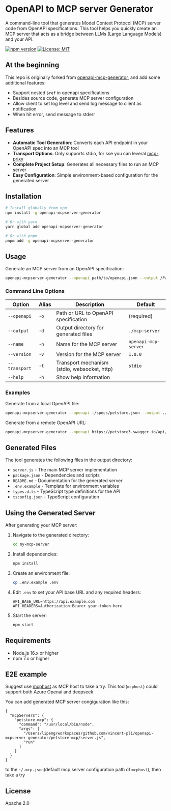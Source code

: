 # OpenAPI to MCP server Generator

A command-line tool that generates Model Context Protocol (MCP) server code from OpenAPI specifications. This tool helps you quickly create an MCP server that acts as a bridge between LLMs (Large Language Models) and your API.

[![npm version](https://img.shields.io/npm/v/openapi-mcpserver-generator.svg)](https://www.npmjs.com/package/openapi-mcpserver-generator)
[![License: MIT](https://img.shields.io/badge/License-Apache%202.0-blue.svg)](https://opensource.org/licenses/MIT)


## At the beginning
This repo is originally forked from [openapi-mcp-generator](https://github.com/harsha-iiiv/openapi-mcp-generator), and add some additional features:

- Support nested `$ref` in openapi specifications
- Besides source code, generate MCP server configuration
- Allow client to set log level and send log message to client as notification
- When hit error, send message to stderr

## Features

- **Automatic Tool Generation**: Converts each API endpoint in your OpenAPI spec into an MCP tool
- **Transport Options**: Only supports stdio, for sse you can leveral [mcp-prixy](https://github.com/sparfenyuk/mcp-proxy)
- **Complete Project Setup**: Generates all necessary files to run an MCP server
- **Easy Configuration**: Simple environment-based configuration for the generated server

## Installation

```bash
# Install globally from npm
npm install -g openapi-mcpserver-generator

# Or with yarn
yarn global add openapi-mcpserver-generator

# Or with pnpm
pnpm add -g openapi-mcpserver-generator
```

## Usage

Generate an MCP server from an OpenAPI specification:

```bash
openapi-mcpserver-generator --openapi path/to/openapi.json --output /Path/to/output
```

### Command Line Options

| Option | Alias | Description | Default |
|--------|-------|-------------|---------|
| `--openapi` | `-o` | Path or URL to OpenAPI specification | (required) |
| `--output` | `-d` | Output directory for generated files | `./mcp-server` |
| `--name` | `-n` | Name for the MCP server | `openapi-mcp-server` |
| `--version` | `-v` | Version for the MCP server | `1.0.0` |
| `--transport` | `-t` | Transport mechanism (stdio, websocket, http) | `stdio` |
| `--help` | `-h` | Show help information | |

### Examples

Generate from a local OpenAPI file:

```bash
openapi-mcpserver-generator --openapi ./specs/petstore.json --output ./petstore-mcp
```

Generate from a remote OpenAPI URL:

```bash
openapi-mcpserver-generator --openapi https://petstore3.swagger.io/api/v3/openapi.json --output ./petstore-mcp
```

## Generated Files

The tool generates the following files in the output directory:

- `server.js` - The main MCP server implementation
- `package.json` - Dependencies and scripts
- `README.md` - Documentation for the generated server
- `.env.example` - Template for environment variables
- `types.d.ts` - TypeScript type definitions for the API
- `tsconfig.json` - TypeScript configuration

## Using the Generated Server

After generating your MCP server:

1. Navigate to the generated directory:
   ```bash
   cd my-mcp-server
   ```

2. Install dependencies:
   ```bash
   npm install
   ```

3. Create an environment file:
   ```bash
   cp .env.example .env
   ```

4. Edit `.env` to set your API base URL and any required headers:
   ```
   API_BASE_URL=https://api.example.com
   API_HEADERS=Authorization:Bearer your-token-here
   ```

5. Start the server:
   ```bash
   npm start
   ```

## Requirements

- Node.js 16.x or higher
- npm 7.x or higher

## E2E example

Suggest use [mcphost](https://github.com/vincent-pli/mcphost) as MCP host to take a try.
This tool(`mcphost`) could support both Azure Openai and deepseek

You can add generated MCP server congiguration like this:
```
{
  "mcpServers": {
    "petstore-mcp": {
      "command": "/usr/local/bin/node",
      "args": [
        "/Users/lipeng/workspaces/github.com/vincent-pli/openapi-mcpserver-generator/petstore-mcp/server.js",
        "run"
      ]
    }
  }
}
```
to the `~/.mcp.json`(default mcp server configuration path of `mcphost`), then take a try

## License

Apache 2.0
